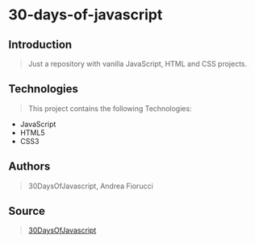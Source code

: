 # 30-days-of-javascript

## Introduction

> Just a repository with vanilla JavaScript, HTML and CSS projects.

## Technologies

> This project contains the following Technologies:
- JavaScript
- HTML5
- CSS3

## Authors
> 30DaysOfJavascript, Andrea Fiorucci

## Source

>  <a href = "https://javascript30.com/">30DaysOfJavascript</a>

